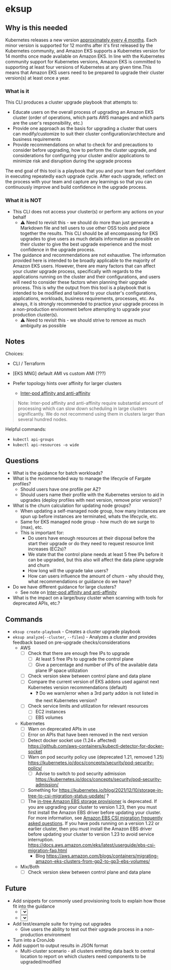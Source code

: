 # eksup

## Why is this needed

Kubernetes releases a new version [approximately every 4 months](https://kubernetes.io/releases/release/). Each minor version is supported for 12 months after it's first released by the Kubernetes community, and Amazon EKS supports a Kubernetes version for 14 months once made available on Amazon EKS. In line with the Kubernetes community support for Kubernetes versions, Amazon EKS is committed to supporting at least four versions of Kubernetes at any given time.This means that Amazon EKS users need to be prepared to upgrade their cluster version(s) at least once a year.

### What is it

This CLI produces a cluster upgrade playbook that attempts to:

- Educate users on the overall process of upgrading an Amazon EKS cluster (order of operations, which parts AWS manages and which parts are the user's responsibility, etc.)
- Provide one approach as the basis for upgrading a cluster that users can modify/customize to suit their cluster configuration/architecture and business requirements
- Provide recommendations on what to check for and precautions to consider before upgrading, how to perform the cluster upgrade, and considerations for configuring your cluster and/or applications to minimize risk and disruption during the upgrade process

The end goal of this tool is a playbook that you and your team feel confident in executing repeatedly each upgrade cycle. After each upgrade, reflect on the process with your team and capture any learnings so that you can continuously improve and build confidence in the upgrade process.

### What it is NOT

- This CLI does not access your cluster(s) or perform any actions on your behalf
  - ⚠️ Need to revisit this - we should do more than just generate a Markdown file and tell users to use other OSS tools and piece together the results. This CLI should be all encompassing for EKS upgrades to give users as much details information as possible on their cluster to give the best upgrade experience and the most confidence in the upgrade process.
- The guidance and recommendations are not exhaustive. The information provided here is intended to be broadly applicable to the majority of Amazon EKS users. However, there are many factors that can affect your cluster upgrade process, specifically with regards to the applications running on the cluster and their configurations, and users will need to consider these factors when planning their upgrade process. This is why the output from this tool is a playbook that is intended to be modified and tailored to your cluster's configurations, applications, workloads, business requirements, processes, etc. As always, it is strongly recommended to practice your upgrade process in a non-production environment before attempting to upgrade your production cluster(s).
  - ⚠️ Need to revisit this - we should strive to remove as much ambiguity as possible

## Notes

<These will be removed eventually>

Choices:
- CLI / Terraform
- [EKS MNG] default AMI vs custom AMI (???)

- Prefer topology hints over affinity for larger clusters
  - [Inter-pod affinity and anti-affinity](https://kubernetes.io/docs/concepts/scheduling-eviction/assign-pod-node/#inter-pod-affinity-and-anti-affinity)
> Note: Inter-pod affinity and anti-affinity require substantial amount of processing which can slow down scheduling in large clusters significantly. We do not recommend using them in clusters larger than several hundred nodes.

Helpful commands:

- `kubectl api-groups`
- `kubectl api-resources -o wide`

## Questions

- What is the guidance for batch workloads?
- What is the recommended way to manage the lifecycle of Fargate profiles?
  - Should users have one profile per AZ?
  - Should users name their profile with the Kubernetes version to aid in upgrades (deploy profiles with next version, remove prior version)?
- What is the churn calculation for updating node groups?
  - When updating a self-managed node group, how many instances are spun up before instances are terminated, whats the lifecycle, etc.
  - Same for EKS managed node group - how much do we surge to (max), etc.
  - This is important for:
    - Do users have enough resources at their disposal before the start their upgrade or do they need to request resource limit increases (EC2s)?
    - We state that the control plane needs at least 5 free IPs before it can be upgraded, but this also will affect the data plane upgrade and churn
    - How long will the upgrade take users?
    - How can users influence the amount of churn - why should they, what recommendations or guidance do we have?
- Do we have different guidance for large clusters?
  - See note on [Inter-pod affinity and anti-affinity](https://kubernetes.io/docs/concepts/scheduling-eviction/assign-pod-node/#inter-pod-affinity-and-anti-affinity)
- What is the impact on a large/busy cluster when scanning with tools for deprecated APIs, etc.?

## Commands

- `eksup create-playbook` - Creates a cluster upgrade playbook
- `eksup analyze`(`--cluster`, `--files`) - Analyzes a cluster and provides feedback based on pre-upgrade checks/considerations
  - AWS
    - [ ] Check that there are enough free IPs to upgrade
      - [ ] At least 5 free IPs to upgrade the control plane
      - [ ] Give a percentage and number of IPs of the available data plane IP space utilization
    - [ ] Check version skew between control plane and data plane
    - [ ] Compare the current version of EKS addons used against next Kubernetes version recommendations (default)
      - ❓ Do we warn/error when a 3rd party addon is not listed in the next Kubernetes version?
    - [ ] Check service limits and utilization for relevant resources
      - [ ] EC2 instances
      - [ ] EBS volumes
  - Kubernetes
    - [ ] Warn on deprecated APIs in use
    - [ ] Error on APIs that have been removed in the next version
    - [ ] Detect docker socket use (1.24+ affected) https://github.com/aws-containers/kubectl-detector-for-docker-socket
    - [ ] Warn on pod security policy use (deprecated 1.21, removed 1.25) https://kubernetes.io/docs/concepts/security/pod-security-policy/
      - [ ] Advise to switch to pod security admission https://kubernetes.io/docs/concepts/security/pod-security-admission/
    - [ ] Something for https://kubernetes.io/blog/2021/12/10/storage-in-tree-to-csi-migration-status-update/ ?
    - [ ] The [in-tree Amazon EBS storage provisioner](https://kubernetes.io/docs/concepts/storage/volumes/#awselasticblockstore) is deprecated. If you are upgrading your cluster to version 1.23, then you must first install the Amazon EBS driver before updating your cluster. For more information, see [Amazon EBS CSI migration frequently asked questions](https://docs.aws.amazon.com/eks/latest/userguide/ebs-csi-migration-faq.html). If you have pods running on a version 1.22 or earlier cluster, then you must install the Amazon EBS driver before updating your cluster to version 1.23 to avoid service interruption. https://docs.aws.amazon.com/eks/latest/userguide/ebs-csi-migration-faq.html
      - Blog https://aws.amazon.com/blogs/containers/migrating-amazon-eks-clusters-from-gp2-to-gp3-ebs-volumes/
  - Mix/Both
    - [ ] Check version skew between control plane and data plane

## Future

- Add snippets for commonly used provisioning tools to explain how those fit into the guidance
  - <Select> Framework used to managed EKS cluster [`terraform-aws-eks`, `eksctl`]
  - <Select> Version of framework used [`v18.x`, `v19.x`]
- Add test/example suite for trying out upgrades
  - Give users the ability to test out their upgrade process in a non-production environment
- Turn into a CronJob
- Add support to output results in JSON format
  - Multi-cluster scenario - all clusters emitting data back to central location to report on which clusters need components to be upgraded/modified
